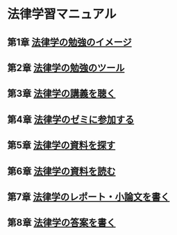 # 法律学習マニュアル
## 第1章 [法律学の勉強のイメージ](01)
## 第2章 [法律学の勉強のツール](02)
## 第3章 [法律学の講義を聴く](03)
## 第4章 [法律学のゼミに参加する](04)
## 第5章 [法律学の資料を探す](05)
## 第6章 [法律学の資料を読む](06)
## 第7章 [法律学のレポート・小論文を書く](07)
## 第8章 [法律学の答案を書く](08)
